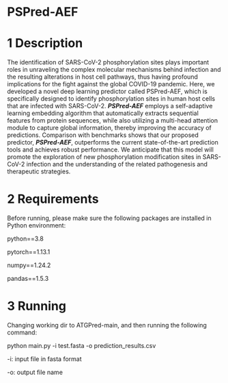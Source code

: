 # PSPred-AEF

# 1 Description


The identification of SARS-CoV-2 phosphorylation sites plays important roles in unraveling the complex molecular mechanisms behind infection and the resulting alterations in host cell pathways, thus having profound implications for the fight against the global COVID-19 pandemic. Here, we developed a novel deep learning predictor called PSPred-AEF, which is specifically designed to identify phosphorylation sites in human host cells that are infected with SARS-CoV-2. ***PSPred-AEF*** employs a self-adaptive learning embedding algorithm that automatically extracts sequential features from protein sequences, while also utilizing a multi-head attention module to capture global information, thereby improving the accuracy of predictions. Comparison with benchmarks shows that our proposed predictor, ***PSPred-AEF***, outperforms the current state-of-the-art prediction tools and achieves robust performance. We anticipate that this model will promote the exploration of new phosphorylation modification sites in SARS-CoV-2 infection and the understanding of the related pathogenesis and therapeutic strategies.


# 2 Requirements

Before running, please make sure the following packages are installed in Python environment:

python==3.8

pytorch==1.13.1

numpy==1.24.2

pandas==1.5.3



# 3 Running

Changing working dir to ATGPred-main, and then running the following command:

python main.py -i test.fasta -o prediction_results.csv

-i: input file in fasta format

-o: output file name
